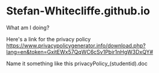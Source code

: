 # Stefan-Whitecliffe.github.io

What am I doing?


Here's a link for the privacy policy https://www.privacypolicygenerator.info/download.php?lang=en&token=GxitEWx57QqWC6cSv1Pbir1nHgW3DxQY#


Name it something like this privacyPolicy_(studentid).doc
